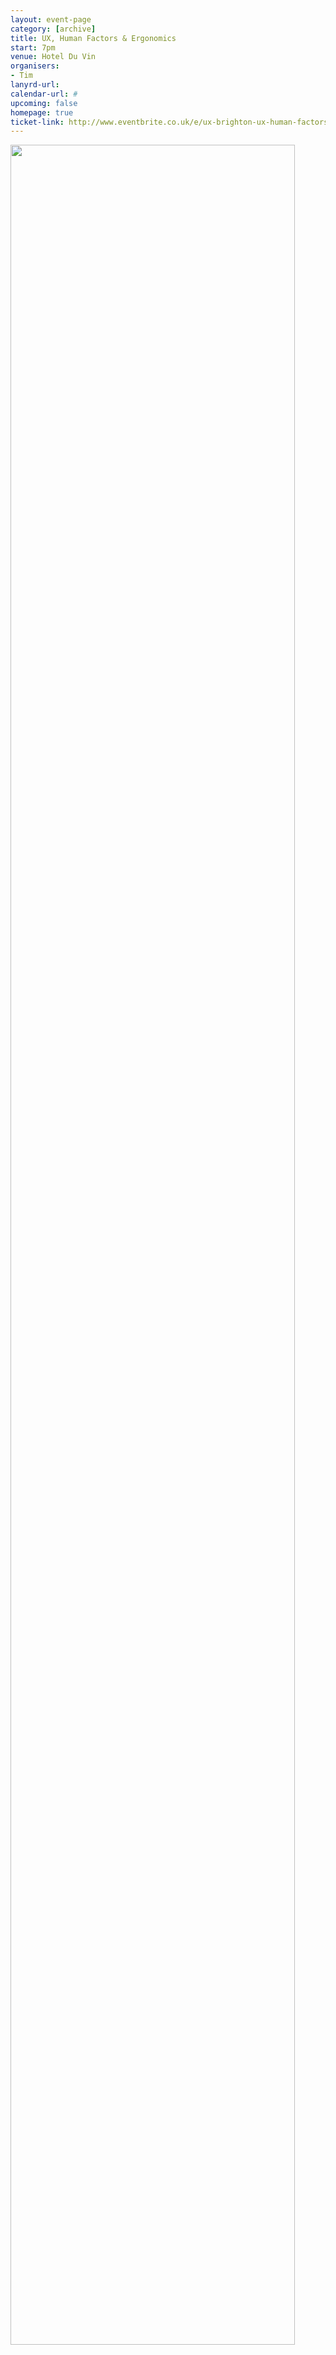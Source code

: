 ```yaml
---
layout: event-page
category: [archive]
title: UX, Human Factors & Ergonomics
start: 7pm
venue: Hotel Du Vin
organisers: 
- Tim
lanyrd-url: 
calendar-url: #
upcoming: false
homepage: true
ticket-link: http://www.eventbrite.co.uk/e/ux-brighton-ux-human-factors-and-ergonomics-tickets-13077411891
---
```


[<img src="/assets/15537580292_fe574d7b1f_o.jpg" style="width: 95%">](https://www.flickr.com/photos/yandle/15537580292/ "")

Also known as "comfort design", "functional design", or "user-friendly systems", HF&E is the practice of designing products, systems or processes to take proper account of the interaction between them and the people that use them. As you can imagine, there's plenty to learn from this multidisciplinary field. Speakers for the evening are all Senior Lecturers from the University of Brighton's School of Computing, Engineering and Mathematics.

## Dr Eddy Elton

### Human Factors in Product Design: The secret to good design

Dr Elton will be talking about how Human Factors plays a key role in the development of successful products.  Within his talk, Eddy will include a brief introduction to Ergonomics, it's history, and it's relation / relevance to UX.

## Catherine Grundy

### Vis-able: How studies in visual perception and the cognitive aspects of ergonomics contribute to usability

Catherine&#8217;s interests have led to involvement beyond product development to computer games, web design and app design and digital product design.

Using a set of interaction principles as a basis, we consider how understanding our perception mechanisms can help to create beautiful and usable artefacts across two and three dimensions. From the aim to create clear and readable artefacts (achieving ‘Clarity’) to helping the user to be engaged ( in a state of ‘Flow’) when using an interface, interaction goals are similar for different media and brainstorming across disciplines can sometimes help.

## Dr Derek Covill

### The problem with 3D printing &amp; human factors issues in bicycle design

As well as teaching, his research and consultancy covers many aspects of biomechanics and sports technology.